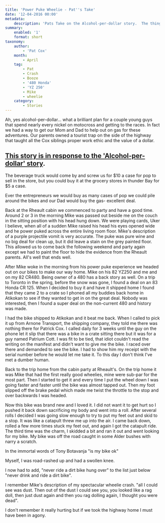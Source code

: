 ```yaml
---
title: 'Power Puke Wheelie - Pat''s Take'
date: '12-04-2016 00:00'
metadata:
    description: 'Pats Take on the Alcohol-per-dollar story.  The things you do when you are a teenager.'
summary:
    enabled: '1'
    format: short
taxonomy:
    author:
        - 'Pat Cox'
    month:
        - April
    tag:
        - Pat
        - Crash
        - Booze
        - '480 Honda'
        - 'YZ 250'
        - Mike
        - wheelie
    category:
        - Stories
---
```


Ah, yes alcohol-per-dollar... what a brilliant plan for a couple young guys that spend nearly every nickel on motocross and getting to the races. In fact we had a way to get our Mom and Dad to help out on gas for these adventures. Our parents owned a tourist trap on the side of the highway that taught all the Cox siblings proper work ethic and the value of a dollar. 

## [This story is in response to the 'Alcohol-per-dollar' story](http://vintagemoto.ca/notes/alcohol-per-dollar).

The beverage truck would come by and screw us for $10 a case for pop to sell in the store, but you could buy it at the grocery stores in thunder Bay for $5 a case.

Ever the entrepreneurs we would buy as many cases of pop we could pile around the bikes and our Dad would buy the gas- excellent deal.

Back at the Rheault cabin we commenced to party and have a good time. Around 2 or 3 in the morning Mike was passed out beside me on the couch in the sitting position with his head hung down.  We were playing cards, Uker I believe, when all of a sudden Mike raised his head his eyes opened wide and he power puked across the entire living room floor. Mike's description of a purple projectile vomit is very accurate. The puke was pure wine and no big deal for clean up, but it did leave a stain on the grey painted floor. This allowed us to come back the following weekend and party again except we had to paint the floor to hide the evidence from the Rheault parents. All's well that ends well.

After Mike woke in the morning from his power puke experience we headed out on our bikes to make our way home. Mike on his 82 YZ250 and me and on my 82 CR480. Being owner of a 480 has a back story as well.
On a trip to Toronto in the spring, before the snow was gone, I found a deal on an 83 Honda CR 125.  When I decided to buy it and have it shipped home I found that they came 2 to a crate so I phoned all my buddies back home in Atikokan to see if they wanted to get in on the great deal. Nobody was interested, then I found a super deal on the non-current 480 and history was made.

I had the bike shipped to Atikokan and it beat me back. When I called to pick it up from Arnone Transport, the shipping company, they told me there was nothing there for Patrick Cox. I called daily for 3 weeks until the guy on the phone let it slip that there was a bike in a crate sitting there but it was for a guy named Patrium Cott. I was fit to be tied, that idiot couldn't read the writing on the manifest and didn't want to give me the bike. I raced over there and demanded to see the bike. I had to show him my receipt with the serial number before he would let me take it. To this day I don't think I've met a dumber human.

Back to the trip home from the cabin party at Rheault's. On the trip home it was Mike that had the first really good wheelies, mine were sub-par for the most part.  Then I started to get it and every time I put the wheel down I was going faster and faster until the bike was almost tapped out.  Then my foot slipped off the brake pedal which made me twist the throttle to the stop and over backwards I was headed.

Now this bike was brand new and I loved it. I did not want it to get hurt so I pushed it back down sacrificing my body and went into a roll. After several rolls I decided I was going slow enough to try to put my feet out and skid to a stop. It was like a catapult threw me up into the air. I came back down, rolled a few more times stuck my feet out, and again I got the catapult ride. The third time was the charm, I skidded a bit and ran it out and went looking for my bike. My bike was off the road caught in some Alder bushes with narry a scratch. 

In the immortal words of Tony Botavanja "is my bike ok"

Myself, I was road-rashed up and had a swollen knee.

I now had to add, "never ride a dirt bike hung over" to the list just below "never drink and ride a dirt bike".

I remember Mike's description of my spectacular wheelie crash. "all I could see was dust. Then out of the dust I could see you, you looked like a rag doll, then just dust again and then you rag dolling again, I thought you were dead".

I don't remember it really hurting but if we took the highway home I must have been in agony.


